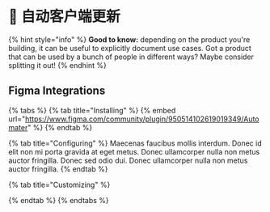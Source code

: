 # 🤖 自动客户端更新

{% hint style="info" %}
**Good to know:** depending on the product you're building, it can be useful to explicitly document use cases. Got a product that can be used by a bunch of people in different ways? Maybe consider splitting it out!
{% endhint %}

## Figma Integrations

{% tabs %}
{% tab title="Installing" %}
{% embed url="https://www.figma.com/community/plugin/950514102619019349/Automater" %}
{% endtab %}

{% tab title="Configuring" %}
Maecenas faucibus mollis interdum. Donec id elit non mi porta gravida at eget metus. Donec ullamcorper nulla non metus auctor fringilla. Donec sed odio dui. Donec ullamcorper nulla non metus auctor fringilla.
{% endtab %}

{% tab title="Customizing" %}

{% endtab %}
{% endtabs %}
